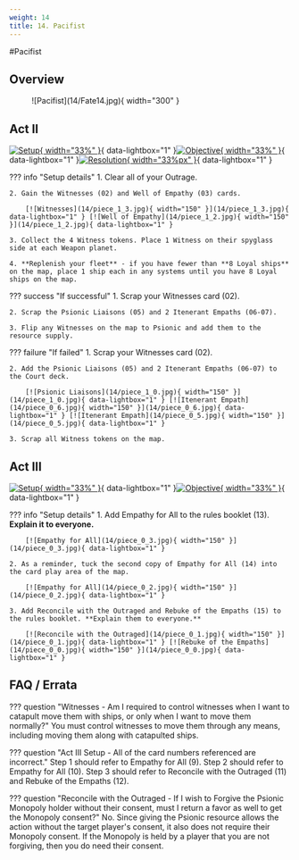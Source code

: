 ```yaml
---
weight: 14
title: 14. Pacifist
---
```

#Pacifist
## Overview
<figure markdown="span">
![Pacifist](14/Fate14.jpg){ width="300" }
</figure>

## Act II

[![Setup](14/piece_1_4.jpg){ width="33%" }](14/piece_1_4.jpg){ data-lightbox="1" }[![Objective](14/back_1_4.jpg){ width="33%" }](14/back_1_4.jpg){ data-lightbox="1" }[![Resolution](14/piece_1_1.jpg){ width="33%px" }](14/piece_1_1.jpg){ data-lightbox="1" }

??? info "Setup details"
    1. Clear all of your Outrage.
    
    2. Gain the Witnesses (02) and Well of Empathy (03) cards.
    
        [![Witnesses](14/piece_1_3.jpg){ width="150" }](14/piece_1_3.jpg){ data-lightbox="1" } [![Well of Empathy](14/piece_1_2.jpg){ width="150" }](14/piece_1_2.jpg){ data-lightbox="1" }
    
    3. Collect the 4 Witness tokens. Place 1 Witness on their spyglass side at each Weapon planet.
    
    4. **Replenish your fleet** - if you have fewer than **8 Loyal ships** on the map, place 1 ship each in any systems until you have 8 Loyal ships on the map.

??? success "If successful"
    1. Scrap your Witnesses card (02).
    
    2. Scrap the Psionic Liaisons (05) and 2 Itenerant Empaths (06-07).
    
    3. Flip any Witnesses on the map to Psionic and add them to the resource supply.

??? failure "If failed"
    1. Scrap your Witnesses card (02).
    
    2. Add the Psionic Liaisons (05) and 2 Itenerant Empaths (06-07) to the Court deck.
    
        [![Psionic Liaisons](14/piece_1_0.jpg){ width="150" }](14/piece_1_0.jpg){ data-lightbox="1" } [![Itenerant Empath](14/piece_0_6.jpg){ width="150" }](14/piece_0_6.jpg){ data-lightbox="1" } [![Itenerant Empath](14/piece_0_5.jpg){ width="150" }](14/piece_0_5.jpg){ data-lightbox="1" }
    
    3. Scrap all Witness tokens on the map.

## Act III

[![Setup](14/piece_0_4.jpg){ width="33%" }](14/piece_0_4.jpg){ data-lightbox="1" }[![Objective](14/back_0_4.jpg){ width="33%" }](14/back_0_4.jpg){ data-lightbox="1" }

??? info "Setup details"
    1. Add Empathy for All to the rules booklet (13). **Explain it to everyone.**
    
        [![Empathy for All](14/piece_0_3.jpg){ width="150" }](14/piece_0_3.jpg){ data-lightbox="1" }
    
    2. As a reminder, tuck the second copy of Empathy for All (14) into the card play area of the map.
    
        [![Empathy for All](14/piece_0_2.jpg){ width="150" }](14/piece_0_2.jpg){ data-lightbox="1" }

    3. Add Reconcile with the Outraged and Rebuke of the Empaths (15) to the rules booklet. **Explain them to everyone.**

        [![Reconcile with the Outraged](14/piece_0_1.jpg){ width="150" }](14/piece_0_1.jpg){ data-lightbox="1" } [![Rebuke of the Empaths](14/piece_0_0.jpg){ width="150" }](14/piece_0_0.jpg){ data-lightbox="1" }

## FAQ / Errata

??? question "Witnesses - Am I required to control witnesses when I want to catapult move them with ships, or only when I want to move them normally?"
    <a id="faq1"></a>You must control witnesses to move them through any means, including moving them along with catapulted ships.

??? question "Act III Setup - All of the card numbers referenced are incorrect."
    <a id="faq2"></a>Step 1 should refer to Empathy for All (9). Step 2 should refer to Empathy for All (10). Step 3 should refer to Reconcile with the Outraged (11) and Rebuke of the Empaths (12).

??? question "Reconcile with the Outraged - If I wish to Forgive the Psionic Monopoly holder without their consent, must I return a favor as well to get the Monopoly consent?"
    <a id="faq3"></a>No. Since giving the Psionic resource allows the action without the target player's consent, it also does not require their Monopoly consent. If the Monopoly is held by a player that you are not forgiving, then you do need their consent.